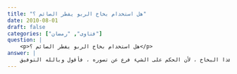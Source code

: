 ```yaml
---
title: "هل استخدام بخاخ الربو يفطر الصائم ؟"
date: 2010-08-01
draft: false
categories: ["فتاوى", "رمضان"]
question: |
    <p>هل استخدام بخاخ الربو يفطر الصائم ؟</p>
answer: |
    قبل بيان حكم بخاخ الربو هل هو مفطر أو غير مفطر ؟ لا بدّ من معرفة ما يتركب منه هذا البخاخ ، لأن الحكم على الشيء فرع عن تصوره ، فأقول وبالله التوفيق : <BR>ذكر الأطباء(كما في مجلة المجمع ع 10 ج2 ص 287 ، وأثر التقنية الحديثة في الخلاف الفقهي ص (269)  ) : أن بخاخ الربو يحتوي على (مستحضرات طبية وماء وأكسجين) ، ويتم استعماله بأخذ شهيق عميق ، ويضغط عليه في الوقت ذاته ، وعندئذ يتطاير الرذاذ ويدخل عن طريق الفم إلى البلعوم الفمي ، ومنه إلى الرغامي فالقصبات الهوائية ، ولكن يبقى جزء منه في البلعوم الفمي ، وقد تدخل كمية ضئيلة جدًّا إلى المريء ، وتحتوي عبوة بخاخ الربو على حوالي (10) ميلي ليتر من السائل بما فيه من المادة الدوائية ، وهذه الكمية مصممة على أن تنطلق على (200) بخة (أي أن الـ10 ميلي ليتر تنتج 200 بخة) ، وهذا معناه أنه في كلّ بخة يخرج جزء من 25 جزء من الميلي ليتر الواحد ، وبمعنى آخر فإن البخة الواحدة تشكل أقل من قطرة واحدة ، وهذه القطرة الواحدة ستقسم إلى أجزاء يدخل الجزء الأكبر منه إلى جهاز التنفس ، وجزء آخر يترسب على جدار البلعوم الفمي ، والمتبقي من تلك القطرة قد يصل إلى الجوف (الجهاز الهضمي) وهي قليلة جداً جداً ،  وقد يكون ما يدخل من قطرات عقب الاستنشاق أو المضمضة أكثر من ذلك بكثير ، فلو تمضمض المرء بماء موسوم بمادة مشعة ، لاكتشفنا المادة المشعة في المعدة بعد قليل ، مما يؤكد وجود قدر يسير معفو عنه ، وهو يسير يزيد -يقيناً- عما يمكن أن يتسرب إلى المريء من بخاخ الربو   إن تسرب . <BR>اختلف العلماء المعاصرون في حكم بخاخ الربو وأثر تفطيره على الصائم ، على قولين ، والراجح –والله أعلم- أن بخاخ الربو غير مفطر ، وهو مذهب جماعة من أهل العلم . <BR>ينظر :  فتاوى الشيخ ابن باز (15/265) ، وفتاوى الشيخ ابن عثيمين (19/209) ، فتاوى الصيام للشيخ ابن جبرين ص (49) ، والشيخ الدكتور الصديق الضرير ، ود. محمد الخياط كما في مجلة المجمع ع 10 ج2 ص(287) ، واللجنة الدائمة فتاوى إسلامية (2/131) ، وأثر التقنية الحديثة في الخلاف الفقهي ص (269). <BR>والدليل على أنه غير مفطر ما يأتي : <BR>الدليل الأول : القياس ، قياس الداخل اليسير جدا منه إلى المعدة على المضمضة والاستنشاق في عدم الفطر ، توضيحه أن الداخل من بخاخ الربو إلى الجوف (المعدة) قليل جداً ، بل في بعض الأحيان لا يدخل منه شيء ، وإنما يذهب إلى الرئتين ، كما سبق في كلام الأطباء ، وعليه فإن القياس الصحيح يقتضي أن هذا الشيء اليسير الذي لا يرى بالعين فهو معفو عنه كالماء المتبقي من المضمضة . <BR>اعترض على هذا الاستدلال بما يأتي : <BR>الاعتراض الأول : هذا قياس مع الفارق ؛ لأن المحل الذي يقصد به الجناية على الصوم إنما هو الحلق ، وهو ليس مقصود المضمضة ، بل مقصودها هو الفم ، بخلافه في بخاخ الربو فإن الجوف مقصود له . <BR>جوابه : <BR>أن القياس صحيح ، لأن أركانه صحيحة تامة ، فالأصل عندنا المضمضة للصائم ، والفرع بخاخ الربو للصائم ، العلة الجامعة بينهما أن كلا منهما يدخل منه اليسير جداً غير المقصود إلى الجوف (المعدة) ، فالحكم كما أنه عفي عن يسير المضمضة الداخلة إلى الجوف للصائم فكذلك بخاخ الربو ولا فرق . <BR>وقولكم : لأن المحل الذي يقصد به الجناية على الصوم إنما هو الحلق . غير صحيح لأن الجناية هي أن يقصد المعدة بما هو مفطر ، بدليل أنه لو أدخل الطبيب أصبعه أو المنظار الذي يمر بالحلق فإنه لا يفطر على الراجح كما مر معنا . <BR>وقولكم : وهو ليس مقصود المضمضة ، بل مقصودها هو الفم ، بخلافه في بخاخ الربو فإن الجوف مقصود له . غير صحيح لأن البخاخ ليس مقصوده الجوف (المعدة) وإنما مقصوده الرئتين كما هو معلوم ، وهذا ظاهر بيّن . <BR>الاعتراض الثاني : وكذلك فإن في الاحتراز عن أثر المضمضة نوع تعذر ومشقة مع كونها مطلوبًا للشارع في الطهارة ، والمشقة تجلب التيسير .  <BR>جوابه :  <BR>نقول : وكذلك الاحتراز عن أثر البخاخ اليسير جدا غير المقصود فيه مشقة ، والمشقة تجلب التيسير . <BR>فإن قيل : المضمضة مطلوبة شرعاً لا يتم الوضوء إلا بها بخلاف البخاخ .  <BR>قلنا : يلزم من قولكم هذا تحريم المضمضة على الصائم إذا لم تكن للوضوء ، وهذا لا تقولون به ، بل يلزمكم أن تحرموا الوضوء المستحب وتجيزوا الوضوء الواجب فقط ، وهذا لا يقول به أحد ، وهو مخالف للنصوص ، فجواز المضمضة من غير وضوء ، وكذلك الوضوء المستحب فيه دلالة ظاهرة على أن اليسير الذي يدخل إلى الجوف من غير قصد معفو عنه . <BR>الدليل الثاني : القياس ، قياس البخاخ على السواك في أنه يعفى عن اليسير الذي يدخل إلى الجوف (المعدة) ، فالمواد التي تدخل إلى المعدة من استعمال السواك أكثر من البخاخ ، فقد ذكر الأطباء(ينظر :  مجلة المجمع  ع 10 ج2 ص(259)  ) أن السواك يحتوي على ثمانية مواد كيميائية ، تقي الأسنان ، واللثة من الأمراض ، وهي تنحل باللعاب وتدخل البلعوم ، وكلّها تدخل إلى الجوف ، والسواك كما سيأتي يجوز استخدامه لما ثبت عن النبي صلى الله عليه وسلم . <BR>الدليل الثالث : اليقين لا يزول بالشك ، فدخول شيء إلى المعدة من بخاخ الربو أمر ليس قطعياً ، بل مشكوك فيه ، أي قد يدخل وقد لا يدخل ، والأصل صحة الصيام وعدم فساده . <BR>الدليل الرابع : أن بخاخ الربو يدخل مع مدخل النفس ، لا مدخل الطعام والشراب ، والمفطر هو ما دخل إلى مدخل الطعام والشراب . <BR>اعترض على هذا الاستدلال : <BR>أن هذا الفرق بين المدخلين غير مؤثر ؛ فالعبرة بالوصول إلى ما يسمى جوفًا دون التفات إلى المدخل . <BR>جوابه : <BR>أن هذا الفرق بين المدخلين مؤثر ، فالشارع علق حكم الفطر بالأكل والشرب وهذا لا يكون إلا من مدخله ، أو المدخل الموصل إليه ، فلا يجوز أن نلحق به كلّ مخرج ومدخل ، بل يلحق به ما كان في حكمه ، ومخرج التنفس (الرئتين) ليس مدخلا للأكل والشرب فلا يأخذ حكمه ، وسبق وبينا أن الجوف هو (المعدة) وليس كلّ جوف يكون مفطراً  ، ولهذا بينا أن الجائفة والمهبل وغيرهما لو دخل فيهما الدواء فإنه لا يكون مفطرا . <BR>تنبيه : <BR>بخاخ الربو غير جهاز الرذاذ البخاري فإن مما شك فيه  أن أجهزة الرذاذ البخارية التي توضع فيها بعض الأدوية لتوسيع الشعب الهوائية من جملة المفطرات لأن المريض المستخدم لهذا الجهاز يستنشق كمية كبيرة من بخار الماء مع المحلول المائي الذي يصل منه كمية كبير إلى المعدة ، وهو أيضاً ليس مما تعم به البلوى فهو يعطى عادة للصغار ، والكبار لا يستخدمونه عادة إلا في الحالات النادرة الحادة التي لا تنفع معها البخاخات المضغوطة ، وعليه لو اضطر لاستعمالها فإن عليه أن يقضي هذا اليوم . والله أعلم
---
```


